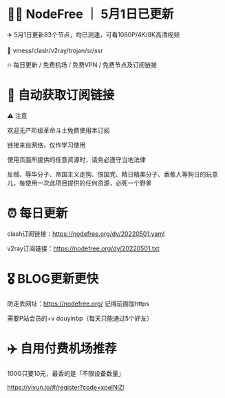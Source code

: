 # 🏴‍☠️ NodeFree ｜ 5月1日已更新

✈️ 5月1日更新83个节点，均已测速，可看1080P/4K/8K高清视频

🎏 vmess/clash/v2ray/trojan/sr/ssr 

🔥 每日更新 / 免费机场 / 免费VPN / 免费节点及订阅链接

# 🚀 自动获取订阅链接

⚠️ 注意

欢迎无产阶级革命斗士免费使用本订阅

链接来自网络，仅作学习使用

使用页面所提供的任意资源时，请务必遵守当地法律

反贼、辱华分子、帝国主义走狗、恨国党、精日精美分子、香蕉人等狗日的玩意儿，每使用一次此项目提供的任何资源，必死一个野爹

# ⏰ 每日更新

clash订阅链接：https://nodefree.org/dy/20220501.yaml

v2ray订阅链接：https://nodefree.org/dy/20220501.txt

# 🎖️ BLOG更新更快

防走丢网址：https://nodefree.org/ 记得前面加https

需要P站会员的+v douyinbp（每天只能通过5个好友）

# ✈️ 自用付费机场推荐
100G只要10元，最香的是「不限设备数量」

https://yiyun.io/#/register?code=xpeINiZl

